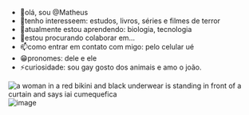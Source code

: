 * 👋olá, sou @Matheus
* 👀tenho interesseem: estudos, livros, séries e filmes de terror
* 🌱atualmente estou aprendendo: biologia, tecnologia
* 💞estou procurando colaborar em... 
* 📫como entrar em contato com migo: pelo celular ué
* 😁pronomes: dele e ele
* ⚡curiosidade: sou gay gosto dos animais e amo o joão.

 ![]()
   <img src="https://media1.tenor.com/m/8yMjfp8ImYQAAAAd/ines-brasil-ines.gif" alt="a woman in a red bikini and black underwear is standing in front of a curtain and says iai cumequefica"/>![image](https://github.com/user-attachments/assets/1704e9ee-f5b8-42c9-b49f-5fe04e9e6918)
